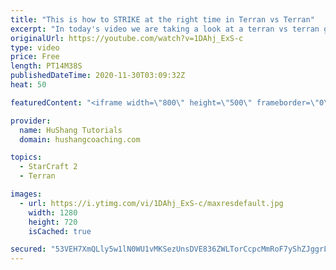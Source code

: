 ```yaml
---
title: "This is how to STRIKE at the right time in Terran vs Terran"
excerpt: "In today's video we are taking a look at a terran vs terran game I played that showcases some patience and how I like to calculate when it's the correct time to attack!  Coaching -------------------------------------------------------------------------- Website: https://www.hushangcoaching.com  Interested"
originalUrl: https://youtube.com/watch?v=1DAhj_ExS-c
type: video
price: Free
length: PT14M38S
publishedDateTime: 2020-11-30T03:09:32Z
heat: 50

featuredContent: "<iframe width=\"800\" height=\"500\" frameborder=\"0\" src=\"https://www.youtube.com/embed/1DAhj_ExS-c\" allow=\"accelerometer; autoplay; encrypted-media; gyroscope; picture-in-picture\" allowfullscreen></iframe>"

provider:
  name: HuShang Tutorials
  domain: hushangcoaching.com

topics:
  - StarCraft 2
  - Terran

images:
  - url: https://i.ytimg.com/vi/1DAhj_ExS-c/maxresdefault.jpg
    width: 1280
    height: 720
    isCached: true

secured: "53VEH7XmQLly5w1lN0WU1vMKSezUnsDVE836ZWLTorCcpcMmRoF7yShZJggrLeuOnZxHPBHdCvoKOSl/dWo8X0c2yrGy/IhfH2IjEQOPngr/gUtGiIEcTy8E7iAIL2hRk7aPsckzBiKVPMr393bAY5mfFWAl4Z+4Gr3kmpJohJeTF1HJnrlisZ3aW7a8dnn+tM9pkWlX9T3M3jSdQnaoXyeBz2HxOIQV2drnXBIpZ0vSIeTJGD7zcjTkqq7VaOE/sK9LN7lDgWpT+/sFxTYtu8XUXv5CJCDP3Cv2qKtDBo9k0G/IGEE8rE05JDYtNP9h68o82BbjSrPobzUCnvk6pREEZOKCpVr1bDmB4dpxB4D9BBMWqr+hQmpBKizUtvDGDSOkcGrQznRjP+SFqMCbwLAaX+Xkp5xSXOsyuZ31c5E=;3GutcETUj3SxAVU/WfUt8Q=="
---
```


